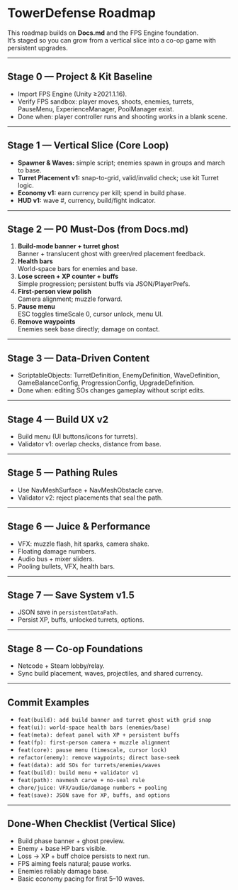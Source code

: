 # TowerDefense Roadmap

This roadmap builds on **Docs.md** and the FPS Engine foundation.  
It’s staged so you can grow from a vertical slice into a co-op game with persistent upgrades.

---

## Stage 0 — Project & Kit Baseline
- Import FPS Engine (Unity ≥2021.1.16).
- Verify FPS sandbox: player moves, shoots, enemies, turrets, PauseMenu, ExperienceManager, PoolManager exist.
- Done when: player controller runs and shooting works in a blank scene.

---

## Stage 1 — Vertical Slice (Core Loop)
- **Spawner & Waves:** simple script; enemies spawn in groups and march to base.
- **Turret Placement v1:** snap-to-grid, valid/invalid check; use kit Turret logic.
- **Economy v1:** earn currency per kill; spend in build phase.
- **HUD v1:** wave #, currency, build/fight indicator.

---

## Stage 2 — P0 Must-Dos (from Docs.md)
1. **Build-mode banner + turret ghost**  
   Banner + translucent ghost with green/red placement feedback.
2. **Health bars**  
   World-space bars for enemies and base.
3. **Lose screen + XP counter + buffs**  
   Simple progression; persistent buffs via JSON/PlayerPrefs.
4. **First-person view polish**  
   Camera alignment; muzzle forward.
5. **Pause menu**  
   ESC toggles timeScale 0, cursor unlock, menu UI.
6. **Remove waypoints**  
   Enemies seek base directly; damage on contact.

---

## Stage 3 — Data-Driven Content
- ScriptableObjects: TurretDefinition, EnemyDefinition, WaveDefinition, GameBalanceConfig, ProgressionConfig, UpgradeDefinition.
- Done when: editing SOs changes gameplay without script edits.

---

## Stage 4 — Build UX v2
- Build menu (UI buttons/icons for turrets).
- Validator v1: overlap checks, distance from base.

---

## Stage 5 — Pathing Rules
- Use NavMeshSurface + NavMeshObstacle carve.  
- Validator v2: reject placements that seal the path.

---

## Stage 6 — Juice & Performance
- VFX: muzzle flash, hit sparks, camera shake.  
- Floating damage numbers.  
- Audio bus + mixer sliders.  
- Pooling bullets, VFX, health bars.

---

## Stage 7 — Save System v1.5
- JSON save in `persistentDataPath`.  
- Persist XP, buffs, unlocked turrets, options.

---

## Stage 8 — Co-op Foundations
- Netcode + Steam lobby/relay.  
- Sync build placement, waves, projectiles, and shared currency.

---

## Commit Examples
- `feat(build): add build banner and turret ghost with grid snap`
- `feat(ui): world-space health bars (enemies/base)`
- `feat(meta): defeat panel with XP + persistent buffs`
- `feat(fp): first-person camera + muzzle alignment`
- `feat(core): pause menu (timescale, cursor lock)`
- `refactor(enemy): remove waypoints; direct base-seek`
- `feat(data): add SOs for turrets/enemies/waves`
- `feat(build): build menu + validator v1`
- `feat(path): navmesh carve + no-seal rule`
- `chore/juice: VFX/audio/damage numbers + pooling`
- `feat(save): JSON save for XP, buffs, and options`

---

## Done-When Checklist (Vertical Slice)
- Build phase banner + ghost preview.
- Enemy + base HP bars visible.
- Loss → XP + buff choice persists to next run.
- FPS aiming feels natural; pause works.
- Enemies reliably damage base.
- Basic economy pacing for first 5–10 waves.
